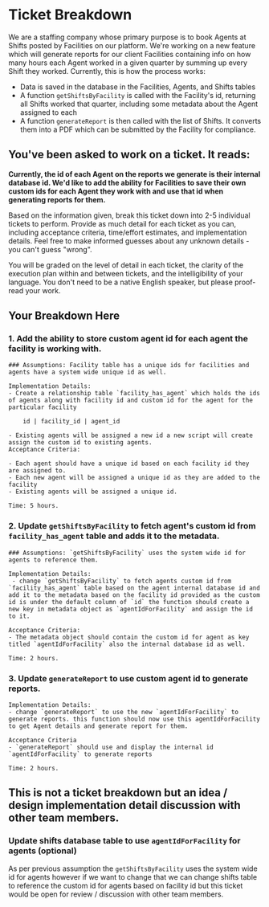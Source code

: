 # Ticket Breakdown

We are a staffing company whose primary purpose is to book Agents at Shifts posted by Facilities on our platform. We're working on a new feature which will generate reports for our client Facilities containing info on how many hours each Agent worked in a given quarter by summing up every Shift they worked. Currently, this is how the process works:

- Data is saved in the database in the Facilities, Agents, and Shifts tables
- A function `getShiftsByFacility` is called with the Facility's id, returning all Shifts worked that quarter, including some metadata about the Agent assigned to each
- A function `generateReport` is then called with the list of Shifts. It converts them into a PDF which can be submitted by the Facility for compliance.

## You've been asked to work on a ticket. It reads:

**Currently, the id of each Agent on the reports we generate is their internal database id. We'd like to add the ability for Facilities to save their own custom ids for each Agent they work with and use that id when generating reports for them.**

Based on the information given, break this ticket down into 2-5 individual tickets to perform. Provide as much detail for each ticket as you can, including acceptance criteria, time/effort estimates, and implementation details. Feel free to make informed guesses about any unknown details - you can't guess "wrong".

You will be graded on the level of detail in each ticket, the clarity of the execution plan within and between tickets, and the intelligibility of your language. You don't need to be a native English speaker, but please proof-read your work.

## Your Breakdown Here

### 1. Add the ability to store custom agent id for each agent the facility is working with.

    ### Assumptions: Facility table has a unique ids for facilities and agents have a system wide unique id as well.

    Implementation Details:
    - Create a relationship table `facility_has_agent` which holds the ids of agents along with facility id and custom id for the agent for the particular facility

        id | facility_id | agent_id

    - Existing agents will be assigned a new id a new script will create assign the custom id to existing agents.
    Acceptance Criteria:

    - Each agent should have a unique id based on each facility id they are assigned to.
    - Each new agent will be assigned a unique id as they are added to the facility
    - Existing agents will be assigned a unique id.

    Time: 5 hours.

### 2. Update `getShiftsByFacility` to fetch agent's custom id from `facility_has_agent` table and adds it to the metadata.

    ### Assumptions: `getShiftsByFacility` uses the system wide id for agents to reference them.

    Implementation Details:
     - change `getShiftsByFacility` to fetch agents custom id from `facility_has_agent` table based on the agent internal database id and add it to the metadata based on the facility id provided as the custom id is under the default column of `id` the function should create a new key in metadata object as `agentIdForFacility` and assign the id to it.

    Acceptance Criteria:
    - The metadata object should contain the custom id for agent as key titled `agentIdForFacility` also the internal database id as well.

    Time: 2 hours.

### 3. Update `generateReport` to use custom agent id to generate reports.

    Implementation Details:
    - change `generateReport` to use the new `agentIdForFacility` to generate reports. this function should now use this agentIdForFacility to get Agent details and generate report for them.

    Acceptance Criteria
    - `generateReport` should use and display the internal id `agentIdForFacility` to generate reports

    Time: 2 hours.

## This is not a ticket breakdown but an idea / design implementation detail discussion with other team members.

### Update shifts database table to use `agentIdForFacility` for agents (optional)

As per previous assumption the `getShiftsByFacility` uses the system wide id for agents however if we want to change that we can change shifts table to reference the custom id for agents based on facility id but this ticket would be open for review / discussion with other team members.
